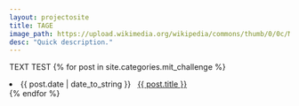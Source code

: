 ```yaml
---
layout: projectosite
title: TAGE
image_path: https://upload.wikimedia.org/wikipedia/commons/thumb/0/0c/MIT_logo.svg/2000px-MIT_logo.svg.png
desc: "Quick description."
---
```


TEXT TEST
{% for post in site.categories.mit_challenge %}
 <li><span>{{ post.date | date_to_string }}</span> &nbsp; <a href="{{ post.url | prepend: site.baseurl}}">{{ post.title }}</a></li>
{% endfor %}
